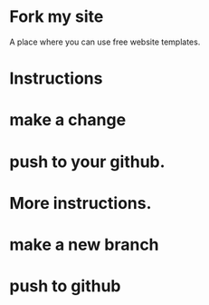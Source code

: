# Fork my site

A place where you can use free website templates.

# Instructions

# make a change
# push to your github.

# More instructions.

# make a new branch
# push to github

